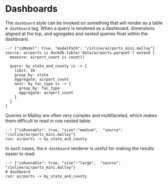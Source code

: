 # Dashboards

The `dashboard` style can be invoked on something that will render as a table `# dashboard` tag. When a query is rendered as a dashboard, dimensions aligned at the top, and agregates and nested queries float within the dashboard.

```malloy
--! {"isModel": true, "modelPath": "/inline/airports_mini.malloy"}
source: airports is duckdb.table('data/airports.parquet') extend {
  measure: airport_count is count()

  query: by_state_and_county is -> {
    limit: 10
    group_by: state
    aggregate: airport_count
    nest: by_fac_type is -> {
      group_by: fac_type
      aggregate: airport_count
    }
  }
}
```

Queries in Malloy are often very complex and multifaceted, which makes them difficult to read in one nested table:

```malloy
--! {"isRunnable": true, "size":"medium",  "source": "/inline/airports_mini.malloy"}
run: airports -> by_state_and_county
```

In such cases, the `# dashboard` renderer is useful for making the results easier to read:

```malloy
--! {"isRunnable": true, "size":"large",  "source": "/inline/airports_mini.malloy"}
# dashboard
run: airports -> by_state_and_county
```

